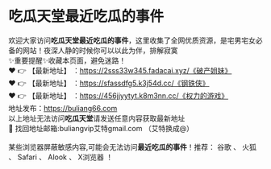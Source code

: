 # 吃瓜天堂最近吃瓜的事件<br>
欢迎大家访问**吃瓜天堂最近吃瓜的事件**，这里收集了全网优质资源，是宅男宅女必备的网站！夜深人静的时候你可以以此为伴，排解寂寞<br>
✨重要提醒✨收藏本页面，避免迷路！<br>
❤️ 👉 【最新地址】 ：https://2sss33w345.fadacai.xyz/《破产姐妹》<br>
❤️ 👉 【最新地址】 ：https://sfassdfg5.k3j54d.cc/《钢铁侠》<br>
❤️ 👉 【最新地址】 ：https://456jjyytyt.k8m3nn.cc/《权力的游戏》<br>
地址发布：https://buliang66.com<br>
以上地址无法访问**吃瓜天堂**请发送任意内容获取最新地址<br>
📧 找回地址邮箱:buliangvip艾特gmail.com （艾特换成@）<br><br>
某些浏览器屏蔽敏感内容,可能会无法访问**最近吃瓜的事件**！推荐： 谷歌 、 火狐 、 Safari 、 Alook 、 X浏览器 ！<br>

